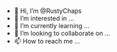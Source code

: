 - 👋 Hi, I’m @RustyChaps
- 👀 I’m interested in ...
- 🌱 I’m currently learning ...
- 💞️ I’m looking to collaborate on ...
- 📫 How to reach me ...

<!---
RustyChaps/RustyChaps is a ✨ special ✨ repository because its `README.md` (this file) appears on your GitHub profile.
You can click the Preview link to take a look at your changes.
--->
